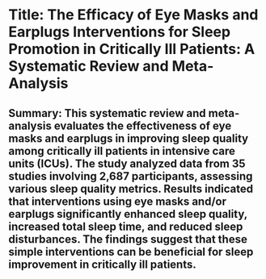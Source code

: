 # Title: The Efficacy of Eye Masks and Earplugs Interventions for Sleep Promotion in Critically Ill Patients: A Systematic Review and Meta-Analysis

## Summary: This systematic review and meta-analysis evaluates the effectiveness of eye masks and earplugs in improving sleep quality among critically ill patients in intensive care units (ICUs). The study analyzed data from 35 studies involving 2,687 participants, assessing various sleep quality metrics. Results indicated that interventions using eye masks and/or earplugs significantly enhanced sleep quality, increased total sleep time, and reduced sleep disturbances. The findings suggest that these simple interventions can be beneficial for sleep improvement in critically ill patients.